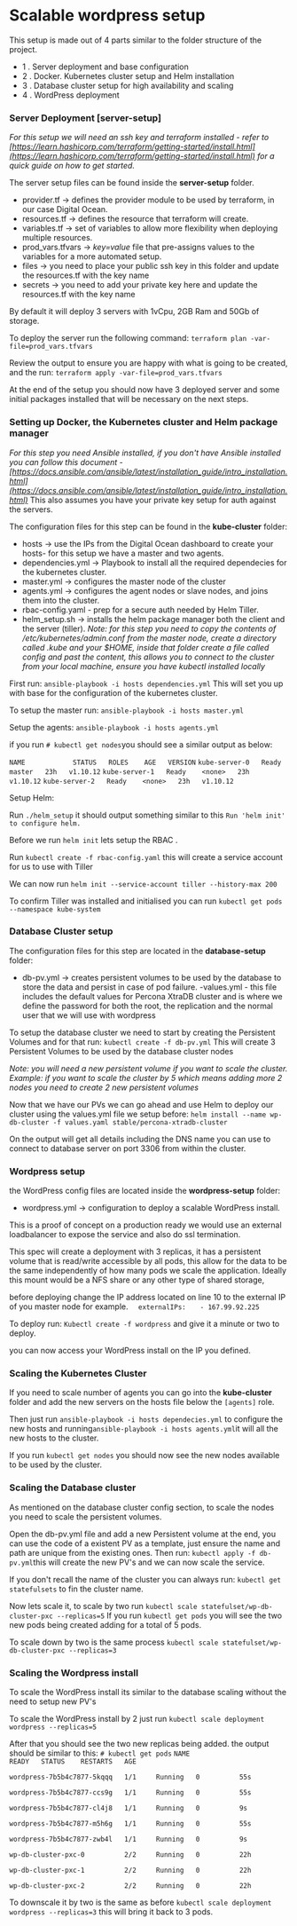 # Scalable wordpress setup

This setup is made out of 4 parts similar to the folder structure of the project.
 - 1 . Server deployment and base configuration
 - 2 . Docker. Kubernetes cluster setup and Helm installation
 - 3 . Database cluster setup for high availability and scaling
 - 4 . WordPress deployment 


### Server Deployment [server-setup]
*For this setup we will need an ssh key and terraform installed - refer to [https://learn.hashicorp.com/terraform/getting-started/install.html](https://learn.hashicorp.com/terraform/getting-started/install.html) for a quick guide on how to get started.*

The server setup files can be found inside the **server-setup** folder.
- provider.tf -> defines the provider module to be used by terraform, in our case Digital Ocean.
- resources.tf -> defines the resource that terraform will create.
- variables.tf -> set of variables to allow more flexibility when deploying multiple resources.
- prod_vars.tfvars -> *key=value* file that pre-assigns values to the variables for a more automated setup.
- files -> you need to place your public ssh key in this folder and update the resources.tf with the key name
- secrets -> you need to add your private key here and update the resources.tf with the key name

By default it will deploy 3 servers with 1vCpu, 2GB Ram and 50Gb of storage.

To deploy the server run the following command:
`terraform plan -var-file=prod_vars.tfvars`

Review the output to ensure you are happy with what is going to be created, and the run:
`terraform apply -var-file=prod_vars.tfvars`

At the end of the setup you should now have 3 deployed server and some initial packages installed that will be necessary on the next steps.

### Setting up Docker, the Kubernetes cluster and Helm package manager
*For this step you need Ansible installed, if you don't have Ansible installed you can follow this document - [https://docs.ansible.com/ansible/latest/installation_guide/intro_installation.html](https://docs.ansible.com/ansible/latest/installation_guide/intro_installation.html)*
This also assumes you have your private key setup for auth against the servers.

The configuration files for this step can be found in the **kube-cluster** folder:
- hosts -> use the IPs from the Digital Ocean dashboard to create your hosts- for this setup we have a master and two agents.
- dependencies.yml -> Playbook to install all the required dependecies for the kubernetes cluster.
- master.yml -> configures the master node of the cluster
- agents.yml -> configures the agent nodes or slave nodes, and joins them into the cluster.
- rbac-config.yaml - prep for a secure auth needed by Helm Tiller.
- helm_setup.sh -> installs the helm package manager both the client and the server (tiller). *Note: for this step you need to copy the contents of /etc/kubernetes/admin.conf  from the master node, create a directory called .kube and your $HOME, inside that folder create a file called config and past the content, this allows you to connect to the cluster from your local machine, ensure you have kubectl installed locally*

First run:
`ansible-playbook -i hosts dependencies.yml`
This will set you up with base for the configuration of the kubernetes cluster.

To setup the master run:
`ansible-playbook -i hosts master.yml`

Setup the agents:
`ansible-playbook -i hosts agents.yml`

if you run `# kubectl get nodes`you should see a similar output as below:

`NAME            STATUS   ROLES    AGE   VERSION`
`kube-server-0   Ready    master   23h   v1.10.12`
`kube-server-1   Ready    <none>   23h   v1.10.12`
`kube-server-2   Ready    <none>   23h   v1.10.12`

Setup Helm:

Run `./helm_setup`
it should output something similar to this
`Run 'helm init' to configure helm.`

Before we run `helm init` lets setup the RBAC .

Run `kubectl create -f rbac-config.yaml` this will create a service account for us to use with Tiller

We can now run `helm init --service-account tiller --history-max 200`

To confirm Tiller was installed and initialised you can run `kubectl get pods --namespace kube-system`

### Database Cluster setup

The configuration files for this step are located in the **database-setup** folder:
- db-pv.yml -> creates persistent volumes to be used by the database to store the data and persist in case of pod failure.
-values.yml - this file includes the default values for Percona XtraDB cluster and is where we define the password for both the root, the replication and the normal user that we will use with wordpress

To setup the database cluster we need to start by creating the Persistent Volumes and for that run:
`kubectl create -f db-pv.yml`
This will create 3 Persistent Volumes to be used by the database cluster nodes

*Note: you will need a new persistent volume if you want to scale the cluster. Example: if you want to scale the cluster by 5 which means adding more 2 nodes you need to create 2 new persistent volumes*

Now that we have our PVs we can go ahead and use Helm to deploy our cluster using the values.yml file we setup before:
`helm install --name wp-db-cluster -f values.yaml stable/percona-xtradb-cluster`

On the output will get all details including the DNS name you can use to connect to database server on port 3306 from within the cluster.

### Wordpress setup
the WordPress config files are located inside the **wordpress-setup** folder:
- wordpress.yml -> configuration to deploy a scalable WordPress install.

This is a proof of concept on a production ready we would use an external loadbalancer to expose the service and also do ssl termination.

This spec will create a deployment with 3 replicas, it has a persistent volume that is read/write accessible by all pods, this allow for the data to be the same independently of how many pods we scale the application. 
Ideally this mount would be a NFS share or any other type of shared storage,

before deploying change the IP address located on line 10 to the external IP of you master node for example.
`  externalIPs:`
`   - 167.99.92.225`

To deploy run: `Kubectl create -f wordpress` and give it a minute or two to deploy.

you can now access your WordPress install on the IP you defined.


### Scaling the Kubernetes Cluster

If you need to scale number of agents you can go into the **kube-cluster** folder and add the new servers on the hosts file below the `[agents]` role.

Then just run `ansible-playbook -i hosts dependecies.yml` to configure the new hosts and running`ansible-playbook -i hosts agents.yml`it will all the new hosts to the cluster.

If you run `kubectl get nodes` you should now see the new nodes available to be used by the cluster.

### Scaling the Database cluster

As mentioned on the database cluster config section, to scale the nodes you need to scale the persistent volumes.

Open the db-pv.yml file and add a new Persistent volume at the end, you can use the code of a existent PV as a template, just ensure the name and path are unique from the existing ones.
Then run: `kubectl apply -f db-pv.yml`this will create the new PV's and we can now scale the service.

If you don't recall the name of the cluster you can always run:
`kubectl get statefulsets` to fin the cluster name.

Now lets scale it, to scale by two run `kubectl scale statefulset/wp-db-cluster-pxc --replicas=5`
If you run `kubectl get pods` you will see the two new pods being created adding for a total of 5 pods.

To scale down by two is the same process `kubectl scale statefulset/wp-db-cluster-pxc --replicas=3`

### Scaling the Wordpress install

To scale the WordPress install its similar to the database scaling without the need to setup new PV's

To scale the WordPress install by 2 just run `kubectl scale deployment wordpress --replicas=5`

After that you should see the two new replicas being added. the output should be similar to this:
`# kubectl get pods`
`NAME                         READY   STATUS    RESTARTS   AGE`

`wordpress-7b5b4c7877-5kqqq   1/1     Running   0          55s`

`wordpress-7b5b4c7877-ccs9g   1/1     Running   0          55s`

`wordpress-7b5b4c7877-cl4j8   1/1     Running   0          9s`

`wordpress-7b5b4c7877-m5h6g   1/1     Running   0          55s`

`wordpress-7b5b4c7877-zwb4l   1/1     Running   0          9s`

`wp-db-cluster-pxc-0          2/2     Running   0          22h`

`wp-db-cluster-pxc-1          2/2     Running   0          22h`

`wp-db-cluster-pxc-2          2/2     Running   0          22h`

To downscale it by two is the same as before `kubectl scale deployment wordpress --replicas=3` this will bring it back to 3 pods.
